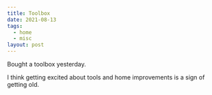```yaml
---
title: Toolbox
date: 2021-08-13
tags:
  - home
  - misc
layout: post
---
```


Bought a toolbox yesterday.

I think getting excited about tools and home improvements is a sign of getting old.
